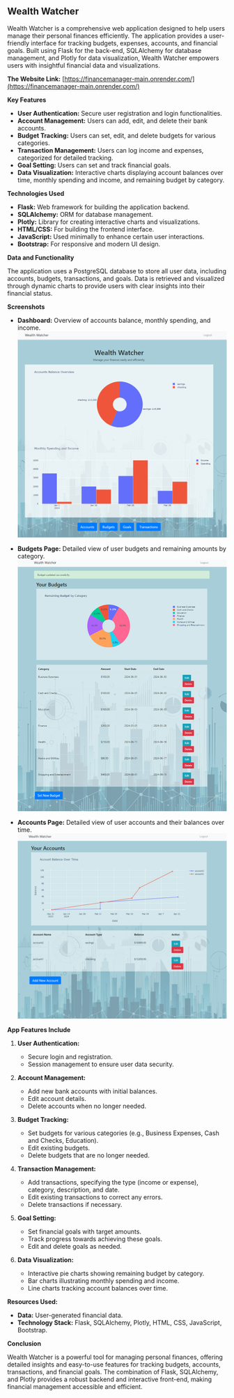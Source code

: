 ##  Wealth Watcher  ##

Wealth Watcher is a comprehensive web application designed to help users manage their personal finances efficiently. The application provides a user-friendly interface for tracking budgets, expenses, accounts, and financial goals. Built using Flask for the back-end, SQLAlchemy for database management, and Plotly for data visualization, Wealth Watcher empowers users with insightful financial data and visualizations.

**The Website Link:**
[https://financemanager-main.onrender.com/](https://financemanager-main.onrender.com/)

**Key Features**

- **User Authentication:** Secure user registration and login functionalities.
- **Account Management:** Users can add, edit, and delete their bank accounts.
- **Budget Tracking:** Users can set, edit, and delete budgets for various categories.
- **Transaction Management:** Users can log income and expenses, categorized for detailed tracking.
- **Goal Setting:** Users can set and track financial goals.
- **Data Visualization:** Interactive charts displaying account balances over time, monthly spending and income, and remaining budget by category.

**Technologies Used**

- **Flask:** Web framework for building the application backend.
- **SQLAlchemy:** ORM for database management.
- **Plotly:** Library for creating interactive charts and visualizations.
- **HTML/CSS:** For building the frontend interface.
- **JavaScript:** Used minimally to enhance certain user interactions.
- **Bootstrap:** For responsive and modern UI design.

**Data and Functionality**

The application uses a PostgreSQL database to store all user data, including accounts, budgets, transactions, and goals. Data is retrieved and visualized through dynamic charts to provide users with clear insights into their financial status.

**Screenshots**

- **Dashboard:** Overview of accounts balance, monthly spending, and income.
![Main Page](./images/main-page.png)
- **Budgets Page:** Detailed view of user budgets and remaining amounts by category.
![Budgets Page](./images/budgets-page.png)

- **Accounts Page:** Detailed view of user accounts and their balances over time.
![Accounts Page](./images/accounts-page.png)

**App Features Include**

1. **User Authentication:**

	- Secure login and registration.
	- Session management to ensure user data security.
 
2. **Account Management:**

	- 	Add new bank accounts with initial balances.
	- 	Edit account details.
	- 	Delete accounts when no longer needed.

3. **Budget Tracking:**

	- Set budgets for various categories (e.g., Business Expenses, Cash and Checks, Education).
	- Edit existing budgets.
	- Delete budgets that are no longer needed.
4. **Transaction Management:**

	- Add transactions, specifying the type (income or expense), category, description, and date.
	- Edit existing transactions to correct any errors.
	- Delete transactions if necessary.
5. **Goal Setting:**

	- Set financial goals with target amounts.
	- Track progress towards achieving these goals.
	- Edit and delete goals as needed.
6. **Data Visualization:**


	- Interactive pie charts showing remaining budget by category.
	- Bar charts illustrating monthly spending and income.
	- Line charts tracking account balances over time.

**Resources Used:**

- **Data:** User-generated financial data.
- **Technology Stack:** Flask, SQLAlchemy, Plotly, HTML, CSS, JavaScript, Bootstrap.


**Conclusion**

Wealth Watcher is a powerful tool for managing personal finances, offering detailed insights and easy-to-use features for tracking budgets, accounts, transactions, and financial goals. The combination of Flask, SQLAlchemy, and Plotly provides a robust backend and interactive front-end, making financial management accessible and efficient.